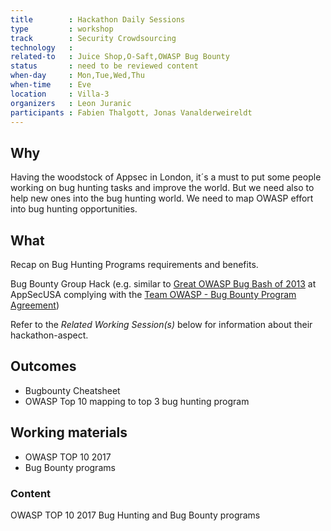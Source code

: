 ```yaml
---
title        : Hackathon Daily Sessions
type         : workshop
track        : Security Crowdsourcing
technology   :
related-to   : Juice Shop,O-Saft,OWASP Bug Bounty
status       : need to be reviewed content
when-day     : Mon,Tue,Wed,Thu
when-time    : Eve
location     : Villa-3
organizers   : Leon Juranic
participants : Fabien Thalgott, Jonas Vanalderweireldt
---
```


## Why

Having the woodstock of Appsec in London, it´s a must to put some people working on bug hunting tasks and improve the world. But we need also to help new ones into the bug hunting world. We need to map OWASP effort into bug hunting opportunities.

## What

Recap on Bug Hunting Programs requirements and benefits.

Bug Bounty Group Hack (e.g. similar to [Great OWASP Bug Bash of 2013](http://2013.appsecusa.org/2013/activities/bug-bounty-group-hack/index.html) at AppSecUSA complying with the [Team OWASP - Bug Bounty Program Agreement](https://docs.google.com/document/d/1rRZ--hH417l1RiIzsXY8PAOjnjEo4fBRZSL-t4U-uJA/edit))

Refer to the _Related Working Session(s)_ below for information about their hackathon-aspect.

## Outcomes 

- Bugbounty Cheatsheet
- OWASP Top 10 mapping to top 3 bug hunting program

## Working materials

- OWASP TOP 10 2017
- Bug Bounty programs

### Content

OWASP TOP 10 2017
Bug Hunting and Bug Bounty programs
